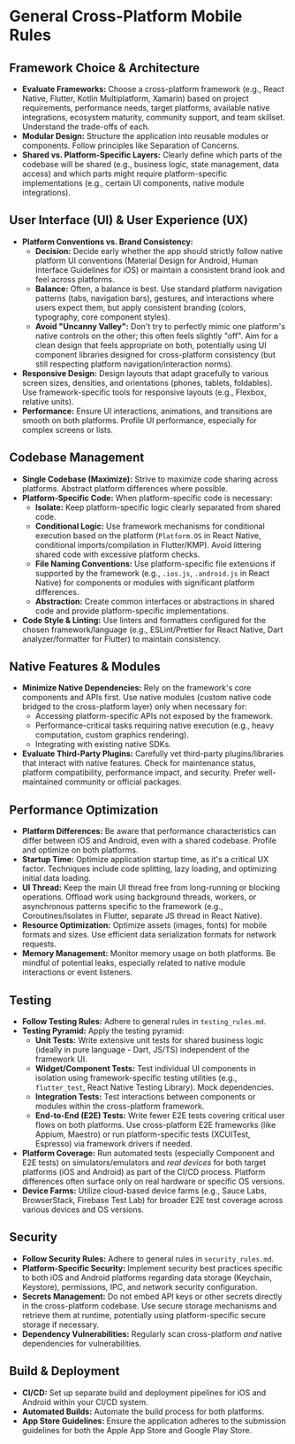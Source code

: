 # General Cross-Platform Mobile Rules

## Framework Choice & Architecture

* **Evaluate Frameworks:** Choose a cross-platform framework (e.g., React Native, Flutter, Kotlin Multiplatform, Xamarin) based on project requirements, performance needs, target platforms, available native integrations, ecosystem maturity, community support, and team skillset. Understand the trade-offs of each.
* **Modular Design:** Structure the application into reusable modules or components. Follow principles like Separation of Concerns.
* **Shared vs. Platform-Specific Layers:** Clearly define which parts of the codebase will be shared (e.g., business logic, state management, data access) and which parts might require platform-specific implementations (e.g., certain UI components, native module integrations).

## User Interface (UI) & User Experience (UX)

* **Platform Conventions vs. Brand Consistency:**
    * **Decision:** Decide early whether the app should strictly follow native platform UI conventions (Material Design for Android, Human Interface Guidelines for iOS) or maintain a consistent brand look and feel across platforms.
    * **Balance:** Often, a balance is best. Use standard platform navigation patterns (tabs, navigation bars), gestures, and interactions where users expect them, but apply consistent branding (colors, typography, core component styles).
    * **Avoid "Uncanny Valley":** Don't try to perfectly mimic one platform's native controls on the other; this often feels slightly "off". Aim for a clean design that feels appropriate on both, potentially using UI component libraries designed for cross-platform consistency (but still respecting platform navigation/interaction norms).
* **Responsive Design:** Design layouts that adapt gracefully to various screen sizes, densities, and orientations (phones, tablets, foldables). Use framework-specific tools for responsive layouts (e.g., Flexbox, relative units).
* **Performance:** Ensure UI interactions, animations, and transitions are smooth on both platforms. Profile UI performance, especially for complex screens or lists.

## Codebase Management

* **Single Codebase (Maximize):** Strive to maximize code sharing across platforms. Abstract platform differences where possible.
* **Platform-Specific Code:** When platform-specific code is necessary:
    * **Isolate:** Keep platform-specific logic clearly separated from shared code.
    * **Conditional Logic:** Use framework mechanisms for conditional execution based on the platform (`Platform.OS` in React Native, conditional imports/compilation in Flutter/KMP). Avoid littering shared code with excessive platform checks.
    * **File Naming Conventions:** Use platform-specific file extensions if supported by the framework (e.g., `.ios.js`, `.android.js` in React Native) for components or modules with significant platform differences.
    * **Abstraction:** Create common interfaces or abstractions in shared code and provide platform-specific implementations.
* **Code Style & Linting:** Use linters and formatters configured for the chosen framework/language (e.g., ESLint/Prettier for React Native, Dart analyzer/formatter for Flutter) to maintain consistency.

## Native Features & Modules

* **Minimize Native Dependencies:** Rely on the framework's core components and APIs first. Use native modules (custom native code bridged to the cross-platform layer) only when necessary for:
    * Accessing platform-specific APIs not exposed by the framework.
    * Performance-critical tasks requiring native execution (e.g., heavy computation, custom graphics rendering).
    * Integrating with existing native SDKs.
* **Evaluate Third-Party Plugins:** Carefully vet third-party plugins/libraries that interact with native features. Check for maintenance status, platform compatibility, performance impact, and security. Prefer well-maintained community or official packages.

## Performance Optimization

* **Platform Differences:** Be aware that performance characteristics can differ between iOS and Android, even with a shared codebase. Profile and optimize on both platforms.
* **Startup Time:** Optimize application startup time, as it's a critical UX factor. Techniques include code splitting, lazy loading, and optimizing initial data loading.
* **UI Thread:** Keep the main UI thread free from long-running or blocking operations. Offload work using background threads, workers, or asynchronous patterns specific to the framework (e.g., Coroutines/Isolates in Flutter, separate JS thread in React Native).
* **Resource Optimization:** Optimize assets (images, fonts) for mobile formats and sizes. Use efficient data serialization formats for network requests.
* **Memory Management:** Monitor memory usage on both platforms. Be mindful of potential leaks, especially related to native module interactions or event listeners.

## Testing

* **Follow Testing Rules:** Adhere to general rules in `testing_rules.md`.
* **Testing Pyramid:** Apply the testing pyramid:
    * **Unit Tests:** Write extensive unit tests for shared business logic (ideally in pure language - Dart, JS/TS) independent of the framework UI.
    * **Widget/Component Tests:** Test individual UI components in isolation using framework-specific testing utilities (e.g., `flutter_test`, React Native Testing Library). Mock dependencies.
    * **Integration Tests:** Test interactions between components or modules within the cross-platform framework.
    * **End-to-End (E2E) Tests:** Write fewer E2E tests covering critical user flows on both platforms. Use cross-platform E2E frameworks (like Appium, Maestro) or run platform-specific tests (XCUITest, Espresso) via framework drivers if needed.
* **Platform Coverage:** Run automated tests (especially Component and E2E tests) on simulators/emulators and *real devices* for both target platforms (iOS and Android) as part of the CI/CD process. Platform differences often surface only on real hardware or specific OS versions.
* **Device Farms:** Utilize cloud-based device farms (e.g., Sauce Labs, BrowserStack, Firebase Test Lab) for broader E2E test coverage across various devices and OS versions.

## Security

* **Follow Security Rules:** Adhere to general rules in `security_rules.md`.
* **Platform-Specific Security:** Implement security best practices specific to both iOS and Android platforms regarding data storage (Keychain, Keystore), permissions, IPC, and network security configuration.
* **Secrets Management:** Do not embed API keys or other secrets directly in the cross-platform codebase. Use secure storage mechanisms and retrieve them at runtime, potentially using platform-specific secure storage if necessary.
* **Dependency Vulnerabilities:** Regularly scan cross-platform *and* native dependencies for vulnerabilities.

## Build & Deployment

* **CI/CD:** Set up separate build and deployment pipelines for iOS and Android within your CI/CD system.
* **Automated Builds:** Automate the build process for both platforms.
* **App Store Guidelines:** Ensure the application adheres to the submission guidelines for both the Apple App Store and Google Play Store.
